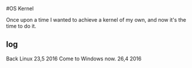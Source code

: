 #OS Kernel

Once upon a time I wanted to achieve a kernel of my own, and now it's the time to do it.

## log
Back Linux  23,5 2016
Come to Windows now. 26,4 2016
